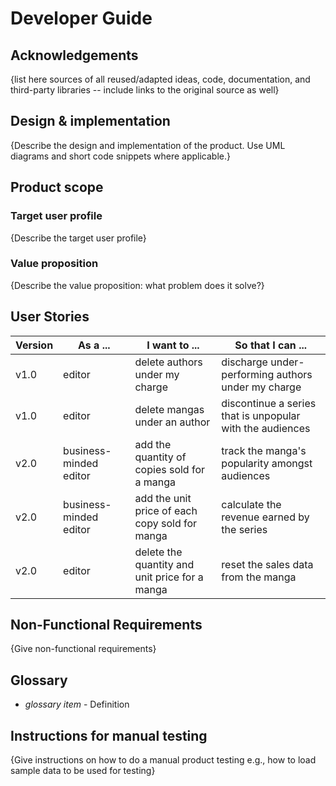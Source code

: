 # Developer Guide

## Acknowledgements

{list here sources of all reused/adapted ideas, code, documentation, and third-party libraries -- include links to the original source as well}

## Design & implementation

{Describe the design and implementation of the product. Use UML diagrams and short code snippets where applicable.}


## Product scope
### Target user profile

{Describe the target user profile}

### Value proposition

{Describe the value proposition: what problem does it solve?}

## User Stories

| Version | As a ...               | I want to ...                                  | So that I can ...                                        |
|---------|------------------------|------------------------------------------------|----------------------------------------------------------|
| v1.0    | editor                 | delete authors under my charge                 | discharge under-performing authors under my charge       |
| v1.0    | editor                 | delete mangas under an author                  | discontinue a series that is unpopular with the audiences |
| v2.0    | business-minded editor | add the quantity of copies sold for a manga    | track the manga's popularity amongst audiences           |
| v2.0    | business-minded editor | add the unit price of each copy sold for manga | calculate the revenue earned by the series               |
| v2.0    | editor                 | delete the quantity and unit price for a manga | reset the sales data from the manga                      |

## Non-Functional Requirements

{Give non-functional requirements}

## Glossary

* *glossary item* - Definition

## Instructions for manual testing

{Give instructions on how to do a manual product testing e.g., how to load sample data to be used for testing}
